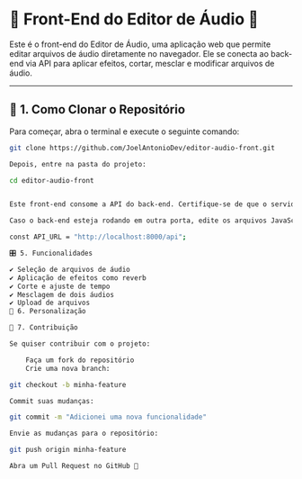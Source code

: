 # 🎵 Front-End do Editor de Áudio 🎵

Este é o front-end do Editor de Áudio, uma aplicação web que permite editar arquivos de áudio diretamente no navegador. Ele se conecta ao back-end via API para aplicar efeitos, cortar, mesclar e modificar arquivos de áudio.

---

## 🚀 **1. Como Clonar o Repositório**
Para começar, abra o terminal e execute o seguinte comando:

```bash
git clone https://github.com/JoelAntonioDev/editor-audio-front.git

Depois, entre na pasta do projeto:

cd editor-audio-front


Este front-end consome a API do back-end. Certifique-se de que o servidor está rodando na porta 8000 antes de usar o editor.

Caso o back-end esteja rodando em outra porta, edite os arquivos JavaScript para alterar a URL das requisições:

const API_URL = "http://localhost:8000/api";

🎛 5. Funcionalidades

✔️ Seleção de arquivos de áudio
✔️ Aplicação de efeitos como reverb
✔️ Corte e ajuste de tempo
✔️ Mesclagem de dois áudios
✔️ Upload de arquivos
🎨 6. Personalização

🤝 7. Contribuição

Se quiser contribuir com o projeto:

    Faça um fork do repositório
    Crie uma nova branch:

git checkout -b minha-feature

Commit suas mudanças:

git commit -m "Adicionei uma nova funcionalidade"

Envie as mudanças para o repositório:

git push origin minha-feature

Abra um Pull Request no GitHub 🚀
